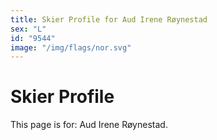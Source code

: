 ```yaml
---
title: Skier Profile for Aud Irene Røynestad
sex: "L"
id: "9544"
image: "/img/flags/nor.svg" 
---
```


# Skier Profile

This page is for: Aud Irene Røynestad.
    